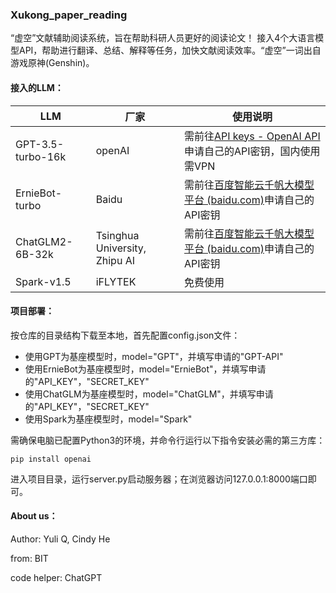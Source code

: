 ### Xukong_paper_reading

“虚空”文献辅助阅读系统，旨在帮助科研人员更好的阅读论文！
接入4个大语言模型API，帮助进行翻译、总结、解释等任务，加快文献阅读效率。“虚空”一词出自游戏原神(Genshin)。

#### 接入的LLM：

| LLM               | 厂家                          | 使用说明                                                     |
| ----------------- | ----------------------------- | ------------------------------------------------------------ |
| GPT-3.5-turbo-16k | openAI                        | 需前往[API keys - OpenAI API](https://platform.openai.com/account/api-keys)申请自己的API密钥，国内使用需VPN |
| ErnieBot-turbo    | Baidu                         | 需前往[百度智能云千帆大模型平台 (baidu.com)](https://console.bce.baidu.com/qianfan/overview)申请自己的API密钥 |
| ChatGLM2-6B-32k   | Tsinghua University, Zhipu AI | 需前往[百度智能云千帆大模型平台 (baidu.com)](https://console.bce.baidu.com/qianfan/overview)申请自己的API密钥 |
| Spark-v1.5        | iFLYTEK                       | 免费使用                                                     |

#### 项目部署：

按仓库的目录结构下载至本地，首先配置config.json文件：

- 使用GPT为基座模型时，model="GPT"，并填写申请的"GPT-API"
- 使用ErnieBot为基座模型时，model="ErnieBot"，并填写申请的"API_KEY"，"SECRET_KEY"
- 使用ChatGLM为基座模型时，model="ChatGLM"，并填写申请的"API_KEY"，"SECRET_KEY"
- 使用Spark为基座模型时，model="Spark"

需确保电脑已配置Python3的环境，并命令行运行以下指令安装必需的第三方库：

```
pip install openai
```

进入项目目录，运行server.py启动服务器；在浏览器访问127.0.0.1:8000端口即可。

#### About us：

Author: Yuli Q, Cindy He

from: BIT

code helper: ChatGPT

